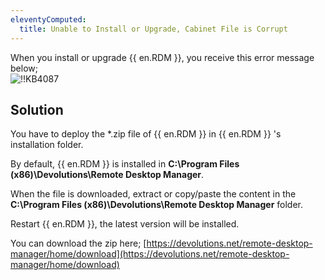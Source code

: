 ```yaml
---
eleventyComputed:
  title: Unable to Install or Upgrade, Cabinet File is Corrupt
---
```

When you install or upgrade {{ en.RDM }}, you receive this error message below;  
![!!KB4087](https://webdevolutions.azureedge.net/docs/en/kb/KB4087.png)
## Solution
You have to deploy the *.zip file of {{ en.RDM }} in {{ en.RDM }} 's installation folder.  

By default, {{ en.RDM }} is installed in **C:\Program Files (x86)\Devolutions\Remote Desktop Manager**.  

When the file is downloaded, extract or copy/paste the content in the **C:\Program Files (x86)\Devolutions\Remote Desktop Manager** folder.  

Restart {{ en.RDM }}, the latest version will be installed.  

You can download the zip here; [https://devolutions.net/remote-desktop-manager/home/download](https://devolutions.net/remote-desktop-manager/home/download)
